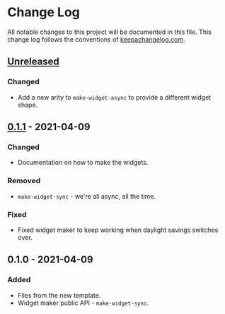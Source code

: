 # Change Log
All notable changes to this project will be documented in this file. This change log follows the conventions of [keepachangelog.com](http://keepachangelog.com/).

## [Unreleased]
### Changed
- Add a new arity to `make-widget-async` to provide a different widget shape.

## [0.1.1] - 2021-04-09
### Changed
- Documentation on how to make the widgets.

### Removed
- `make-widget-sync` - we're all async, all the time.

### Fixed
- Fixed widget maker to keep working when daylight savings switches over.

## 0.1.0 - 2021-04-09
### Added
- Files from the new template.
- Widget maker public API - `make-widget-sync`.

[Unreleased]: https://github.com/your-name/clj-yt-scrape-port/compare/0.1.1...HEAD
[0.1.1]: https://github.com/your-name/clj-yt-scrape-port/compare/0.1.0...0.1.1
